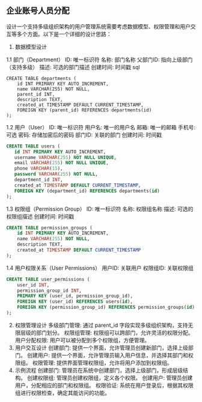 
## 企业账号人员分配
设计一个支持多级组织架构的用户管理系统需要考虑数据模型、权限管理和用户交互等多个方面。以下是一个详细的设计思路：

1. 数据模型设计

1.1 部门（Department）
   ID: 唯一标识符
   名称: 部门名称
   父部门ID: 指向上级部门（支持多级）
   描述: 可选的部门描述
   创建时间: 时间戳
   sql
```mysql
CREATE TABLE departments (
    id INT PRIMARY KEY AUTO_INCREMENT,
    name VARCHAR(255) NOT NULL,
    parent_id INT,
    description TEXT,
    created_at TIMESTAMP DEFAULT CURRENT_TIMESTAMP,
    FOREIGN KEY (parent_id) REFERENCES departments(id)
);
```

1.2 用户（User）
ID: 唯一标识符
用户名: 唯一的用户名
邮箱: 唯一的邮箱
手机号: 可选
密码: 存储加密后的密码
部门ID: 关联的部门
创建时间: 时间戳
```sql
CREATE TABLE users (
   id INT PRIMARY KEY AUTO_INCREMENT,
   username VARCHAR(255) NOT NULL UNIQUE,
   email VARCHAR(255) NOT NULL UNIQUE,
   phone VARCHAR(15),
   password VARCHAR(255) NOT NULL,
   department_id INT,
   created_at TIMESTAMP DEFAULT CURRENT_TIMESTAMP,
   FOREIGN KEY (department_id) REFERENCES departments(id)
);
```
1.3 权限组（Permission Group）
ID: 唯一标识符
名称: 权限组名称
描述: 可选的权限组描述
创建时间: 时间戳
```sql
CREATE TABLE permission_groups (
    id INT PRIMARY KEY AUTO_INCREMENT,
    name VARCHAR(255) NOT NULL,
    description TEXT,
    created_at TIMESTAMP DEFAULT CURRENT_TIMESTAMP
);
```

1.4 用户权限关系（User Permissions）
用户ID: 关联用户
权限组ID: 关联权限组
```sql
CREATE TABLE user_permissions (
    user_id INT,
    permission_group_id INT,
    PRIMARY KEY (user_id, permission_group_id),
    FOREIGN KEY (user_id) REFERENCES users(id),
    FOREIGN KEY (permission_group_id) REFERENCES permission_groups(id)
);
```

2. 权限管理设计
   多级部门管理: 通过 parent_id 字段实现多级组织架构，支持无限层级的部门划分。
   权限组管理: 权限组可以跨部门，允许灵活的权限分配。
   用户分配权限: 用户可以被分配到多个权限组，方便管理。
3. 用户交互设计
   创建部门: 提供一个界面，允许管理员创建新部门，选择上级部门。
   创建用户: 提供一个界面，允许管理员输入用户信息，并选择其部门和权限组。
   权限管理: 提供界面管理权限组，允许将用户添加到权限组。
4. 示例流程
   创建部门: 管理员在系统中创建部门，选择上级部门，形成层级结构。
   创建权限组: 管理员创建权限组，定义各个权限。
   创建用户: 管理员创建用户，分配相应的部门和权限组。
   权限验证: 系统在用户登录后，根据其权限组进行权限检查，确定其能访问的功能。